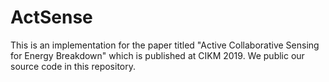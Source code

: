 # ActSense

This is an implementation for the paper titled "Active Collaborative Sensing for Energy Breakdown" which is published at CIKM 2019. We public our source code in this repository.
